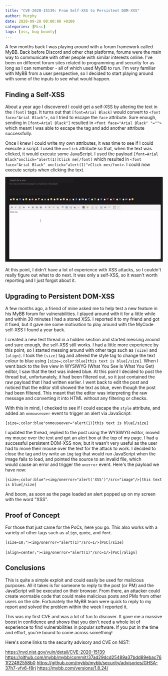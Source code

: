 ```yaml
---
title: "CVE-2020-15139: From Self-XSS to Persistent DOM-XSS"
author: Murphy
date: 2020-09-28 00:00:00 +0100
categories: [Misc]
tags: [xss, bug bounty]
---
```


A few months back I was playing around with a forum framework called MyBB. Back before Discord and other chat platforms, forums were the main way to communicate with other people with similar interests online. I've been on different forum sites related to programming and security for as long as I can remember - all of which used MyBB to run. I'm very familiar with MyBB from a user perspective, so I decided to start playing around with some of the inputs to see what would happen.

## Finding a Self-XSS

About a year ago I discovered I could get a self-XSS by altering the text in the `[font]` tags. It turns out that `[font=Arial Black]` would convert to `<font face="Arial Black">`, so I tried to escape the `face` attribute. Sure enough, sending in `[font=Arial Black"]` resulted in `<font face="Arial Black" "="">` which meant I was able to escape the tag and add another attribute successfully. 

Once I knew I could write my own attributes, it was time to see if I could execute a script. I used the `onclick` attribute so that, when the text was clicked, it would execute some JavaScript. I used the payload `[font=Arial Black"onclick="alert(1)]Click me[/font]` which resulted in `<font face="Arial Black" onclick="alert(1)">Click me</font>`. I could now execute scripts when clicking the text.

![Self XSS](../assets/img/2/selfxss.gif)

At this point, I didn't have a lot of experience with XSS attacks, so I couldn't really figure out what to do next. It was only a self-XSS, so it wasn't worth reporting and I just forgot about it.

## Upgrading to Persistent DOM-XSS

A few months ago, a friend of mine asked me to help test a new feature in his MyBB forum for vulnerabilities. I played around with it for a little while and within 30 minutes I had a stored XSS. I reported it to my friend and got it fixed, but it gave me some motivation to play around with the MyCode self-XSS I found a year back.

I created a new test thread in a hidden section and started messing around and sure enough, the self-XSS still works. I had a little more experience by this point, so I started messing around with other tags such as `[size]` and `[align]`. I took the `[size]` tag and altered the style tag to change the text colour to blue using `[size=;color:blue]this text is blue[/size]`. When I went back to the live view in WYSIWYG (What You See Is What You Get) editor, I saw that the text was indeed blue. At this point I decided to post the thread but, unfortunately, it had been filtered out, so it just contained the raw payload that I had written earlier. I went back to edit the post and noticed that the editor still showed the text as blue, even though the post had been filtered. This meant that the editor was interpreting the raw message and converting it into HTML without any filtering or checks.

With this in mind, I checked to see if I could escape the `style` attribute, and added an `onmouseover` event to trigger an alert via JavaScript:
```
[size=;color:blue"onmouseover="alert(1)]this text is blue[/size]
```

I updated the thread, replied to the post using the WYSIWYG editor, moved my mouse over the text and got an alert box at the top of my page. I had a successful persistent DOM-XSS now, but it wasn't very useful as the user had to move their mouse over the text for the attack to work. I decided to close the tag and try write an `img` tag that would run JavaScript when the image fails to load, and pointed the source to an invalid file, which would cause an error and trigger the `onerror` event. Here's the payload we have now:
```
[size=;color:blue"><img/onerror="alert('XSS')"/src="image"/>]this text is blue[/size]
```
And boom, as soon as the page loaded an alert popped up on my screen with the word "XSS".

## Proof of Concept

For those that just came for the PoCs, here you go. This also works with a variety of other tags such as `align`, `quote`, and `font`.

```
[size=10;"><img/onerror="alert(1)"/src=1/>]PoC[/size]

[align=center;"><img/onerror="alert(1)"/src=1/>]PoC[/align]
```

## Conclusions

This is quite a simple exploit and could easily be used for malicious purposes. All it takes is for someone to reply to the post (or PM) and the JavaScript will be executed on their browser. From there, an attacker could create wormable code that could make malicious posts and PMs from other users on the site. Fortunately the MyBB team were quick to reply to my report and solved the problem within the week I reported it.

This was my first CVE and was a lot of fun to discover. It gave me a massive boost in confidence and shows that you don't need a whole lot of experience to find vulnerabilities in popular software. If you put in the time and effort, you're bound to come across something!

Here's some links to the security advisory and CVE on NIST:

https://nvd.nist.gov/vuln/detail/CVE-2020-15139
https://github.com/mybb/mybb/commit/37ad29dcd25489a37bdd89ebac761f22492558b0
https://github.com/mybb/mybb/security/advisories/GHSA-37h7-vfv6-f8rj
https://mybb.com/versions/1.8.24/
